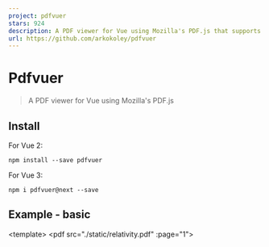 ```yaml
---
project: pdfvuer
stars: 924
description: A PDF viewer for Vue using Mozilla's PDF.js that supports both Vue2 and Vue3
url: https://github.com/arkokoley/pdfvuer
---
```


Pdfvuer
=======

> A PDF viewer for Vue using Mozilla's PDF.js

Install
-------

For Vue 2:

```
npm install --save pdfvuer
```

For Vue 3:

```
npm i pdfvuer@next --save
```

Example - basic
---------------

<template\>
  <pdf src\="./static/relativity.pdf" :page\="1"\>
    <template slot="loading">
      loading content here...
    </template\>
  </pdf\>
</template\>

<script\>
import pdf from 'pdfvuer'
import 'pdfjs-dist/build/pdf.worker.entry' // not needed since v1.9.1
export default {
  components: {
    pdf
  }
}
</script\>

Example - Advanced
------------------

<template\>
  <div id\="pdfvuer"\>
    <div id\="buttons" class\="ui grey three item inverted bottom fixed menu transition hidden"\>
      <a class\="item" @click\="page > 1 ? page-- : 1"\>
        <i class\="left chevron icon"\></i\>
        Back
      </a\>
      <a class\="ui active item"\>
        {{page}} / {{ numPages ? numPages : '∞' }}
      </a\>
      <a class\="item" @click\="page < numPages ? page++ : 1"\>
        Forward
        <i class\="right chevron icon"\></i\>
      </a\>
    </div\>
    <div id\="buttons" class\="ui grey three item inverted bottom fixed menu transition hidden"\>
      <a class\="item" @click\="scale -= scale > 0.2 ? 0.1 : 0"\>
        <i class\="left chevron icon" />
          Zoom -
      </a\>
      <a class\="ui active item"\>
        {{ formattedZoom }} %
      </a\>
      <a class\="item" @click\="scale += scale < 2 ? 0.1 : 0"\>
        Zoom +
        <i class\="right chevron icon" />
      </a\>
    </div\>
    <pdf :src\="pdfdata" v-for\="i in numPages" :key\="i" :id\="i" :page\="i"
      :scale.sync\="scale" style\="width:100%;margin:20px auto;"
        :annotation\="true"
        :resize\="true"
        @link-clicked\="handle\_pdf\_link"\>
      <template slot="loading">
        loading content here...
      </template\>
    </pdf\>
  </div\>
</template\>

<script\>
import pdfvuer from 'pdfvuer'
import 'pdfjs-dist/build/pdf.worker.entry' // not needed since v1.9.1
export default {
  components: {
    pdf: pdfvuer
  },
  data () {
    return {
      page: 1,
      numPages: 0,
      pdfdata: undefined,
      errors: \[\],
      scale: 'page-width'
    }
  },
  computed: {
    formattedZoom () {
        return Number.parseInt(this.scale \* 100);
    },
  },
  mounted () {
    this.getPdf()
  },
  watch: {
    show: function (s) {
      if(s) {
        this.getPdf();
      }
    },
    page: function (p) {
      if( window.pageYOffset <= this.findPos(document.getElementById(p)) || ( document.getElementById(p+1) && window.pageYOffset \>= this.findPos(document.getElementById(p+1)) )) {
        // window.scrollTo(0,this.findPos(document.getElementById(p)));
        document.getElementById(p).scrollIntoView();
      }
    }
  },
  methods: {
    handle\_pdf\_link: function (params) {
      // Scroll to the appropriate place on our page - the Y component of
      // params.destArray \* (div height / ???), from the bottom of the page div
      var page \= document.getElementById(String(params.pageNumber));
      page.scrollIntoView();
    },
    getPdf () {
      var self \= this;
      self.pdfdata \= pdfvuer.createLoadingTask('./static/relativity.pdf');
      self.pdfdata.then(pdf \=> {
        self.numPages \= pdf.numPages;
        window.onscroll \= function() { 
          changePage() 
          stickyNav()  
        }
        // Get the offset position of the navbar
        var sticky \= $('#buttons')\[0\].offsetTop
        // Add the sticky class to the self.$refs.nav when you reach its scroll position. Remove "sticky" when you leave the scroll position
        function stickyNav() {
          if (window.pageYOffset \>= sticky) {
            $('#buttons')\[0\].classList.remove("hidden")
          } else {
            $('#buttons')\[0\].classList.add("hidden")
          }
        }
        function changePage () {
          var i \= 1, count \= Number(pdf.numPages);
          do {
            if(window.pageYOffset \>= self.findPos(document.getElementById(i)) && 
                window.pageYOffset <= self.findPos(document.getElementById(i+1))) {
              self.page \= i
            }
            i++
          } while ( i < count)
          if (window.pageYOffset \>= self.findPos(document.getElementById(i))) {
            self.page \= i
          }
        }
      });
    },
    findPos(obj) {
      return obj.offsetTop;
    }
  }
}
</script\>
<style src="pdfvuer/dist/pdfvuer.css"></style\>
<style lang="css" scoped>
  #buttons {
    margin-left: 0 !important;
    margin-right: 0 !important;
  }
  /\* Page content \*/
  .content {
    padding: 16px;
  }
</style\>

API
---

### Props

#### :src String / Object - default: ''

The url of the pdf file. `src` may also be a `string|TypedArray|DocumentInitParameters|PDFDataRangeTransport` for more details, see `PDFJS.getDocument()`.

#### :page Number - default: 1

The page number to display.

#### :rotate Number - default: 0

The page rotation in degrees, only multiple of 90 are valid.

#### :scale Number / String - default: 'page-width' - .sync

The scaling factor. By default, the pdf will be scaled to match the page width with the container width. When passed value `page-width` and / or using `resize` prop, will send back the scale computed accordingly via `update:scale` event (use it with `scale.sync="scale"`)

#### :resize Boolean - default: false

Enable Auto Resizing on window resize. By default, autoresizing is disabled.

#### :annotation Boolean - default: false

Show the annotations in the pdf. By default, annotation layer is disabled.

#### :text Boolean - default: true

Show the text layer in the pdf. By default, text layer is enabled.

### Events

#### @numpages Number

The total number of pages of the pdf.

#### @loading Boolean

The provided PDF's loading state

#### @error Function

Function handler for errors occurred during loading/drawing PDF source.

#### @link-clicked Function

Function handler for errors occurred during loading/drawing PDF source. Example:

    handle\_pdf\_link: function (params) {
      // Scroll to the appropriate place on our page - the Y component of
      // params.destArray \* (div height / ???), from the bottom of the page div
      var page \= document.getElementById(String(params.pageNumber));
      page.scrollIntoView();
    }

### Public static methods

#### createLoadingTask(src)

-   `src`: see `:src` prop  
    This function creates a PDFJS loading task that can be used and reused as `:src` property.

Public Demo
-----------

Advanced Example - https://arkokoley.github.io/pdfvuer

Used in production by Gratia

> Made with ❤️ in Bangalore, India

License
-------

MIT © Gaurav Koley, 2021
